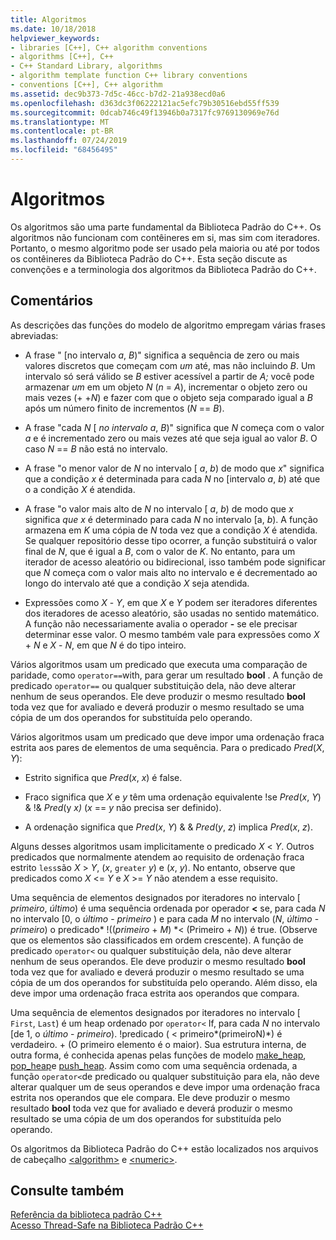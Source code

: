 ```yaml
---
title: Algoritmos
ms.date: 10/18/2018
helpviewer_keywords:
- libraries [C++], C++ algorithm conventions
- algorithms [C++], C++
- C++ Standard Library, algorithms
- algorithm template function C++ library conventions
- conventions [C++], C++ algorithm
ms.assetid: dec9b373-7d5c-46cc-b7d2-21a938ecd0a6
ms.openlocfilehash: d363dc3f06222121ac5efc79b30516ebd55ff539
ms.sourcegitcommit: 0dcab746c49f13946b0a7317fc9769130969e76d
ms.translationtype: MT
ms.contentlocale: pt-BR
ms.lasthandoff: 07/24/2019
ms.locfileid: "68456495"
---
```

# <a name="algorithms"></a>Algoritmos

Os algoritmos são uma parte fundamental da Biblioteca Padrão do C++. Os algoritmos não funcionam com contêineres em si, mas sim com iteradores. Portanto, o mesmo algoritmo pode ser usado pela maioria ou até por todos os contêineres da Biblioteca Padrão do C++. Esta seção discute as convenções e a terminologia dos algoritmos da Biblioteca Padrão do C++.

## <a name="remarks"></a>Comentários

As descrições das funções do modelo de algoritmo empregam várias frases abreviadas:

- A frase " \[no intervalo *a*, *B*)" significa a sequência de zero ou mais valores discretos que começam com *um* até, mas não incluindo *B*. Um intervalo só será válido se *B* estiver acessível a partir de *A;* você pode armazenar *um* em um objeto *N* (*n* = *A*), incrementar o objeto zero ou mais vezes (+ +*N*) e fazer com que o objeto seja comparado igual a *B* após um número finito de incrementos (*N* == *B*).

- A frase "cada *N* \[ *no intervalo a*, *B*)" significa que *N* começa com o valor *a* e é incrementado zero ou mais vezes até que seja igual ao valor *B*. O caso *N* == *B* não está no intervalo.

- A frase "o menor valor de *N* no intervalo \[ *a*, *b*) de modo que *x*" significa que a condição *x* é determinada para cada *N* no \[intervalo *a*, *b*) até que o a condição *X* é atendida.

- A frase "o valor mais alto de *N* no intervalo \[ *a*, *b*) de modo que *x* significa *que x* é determinado para cada *N* no intervalo \[a, *b*). A função armazena em *K* uma cópia de *N* toda vez que a condição *X* é atendida. Se qualquer repositório desse tipo ocorrer, a função substituirá o valor final de *N*, que é igual a *B*, com o valor de *K*. No entanto, para um iterador de acesso aleatório ou bidirecional, isso também pode significar que *N* começa com o valor mais alto no intervalo e é decrementado ao longo do intervalo até que a condição *X* seja atendida.

- Expressões como *X* - *Y*, em que *X* e *Y* podem ser iteradores diferentes dos iteradores de acesso aleatório, são usadas no sentido matemático. A função não necessariamente avalia o operador **-** se ele precisar determinar esse valor. O mesmo também vale para expressões como *X* + *N* e *X* - *N*, em que *N* é do tipo inteiro.

Vários algoritmos usam um predicado que executa uma comparação de paridade, como `operator==`with, para gerar um resultado **bool** . A função de predicado `operator==` ou qualquer substituição dela, não deve alterar nenhum de seus operandos. Ele deve produzir o mesmo resultado **bool** toda vez que for avaliado e deverá produzir o mesmo resultado se uma cópia de um dos operandos for substituída pelo operando.

Vários algoritmos usam um predicado que deve impor uma ordenação fraca estrita aos pares de elementos de uma sequência. Para o predicado *Pred*(*X*, *Y*):

- Estrito significa que *Pred*(*x*, *x*) é false.

- Fraco significa que *X* e *y* têm uma ordenação equivalente \!se *Pred*(*x*, *Y*) & \!& *Pred*(y *x)* (*x* == *y* não precisa ser definido).

- A ordenação significa que *Pred*(*x*, *Y*) & & *Pred*(*y*, *z*) implica *Pred*(*x*, *z*).

Alguns desses algoritmos usam implicitamente o predicado *X* \< *Y*. Outros predicados que normalmente atendem ao requisito de ordenação fraca estrito `less`são *X* > *Y*, (*x*, `greater` *y*) e (*x*, *y*). No entanto, observe que predicados como *X* \<= *Y* e *X* >= *Y* não atendem a esse requisito.

Uma sequência de elementos designados por iteradores no intervalo \[ *primeiro*, *último*) é uma sequência ordenada por operador **<** se, para cada *N* no intervalo \[0, o *último* - *primeiro* ) e para cada *M* no intervalo (*N*, *último* - *primeiro*) o predicado\* \!((*primeiro* + *M*) \*< (Primeiro + *N*)) é true. (Observe que os elementos são classificados em ordem crescente). A função de predicado `operator<` ou qualquer substituição dela, não deve alterar nenhum de seus operandos. Ele deve produzir o mesmo resultado **bool** toda vez que for avaliado e deverá produzir o mesmo resultado se uma cópia de um dos operandos for substituída pelo operando. Além disso, ela deve impor uma ordenação fraca estrita aos operandos que compara.

Uma sequência de elementos designados por iteradores no intervalo \[ `First`, `Last`) é um heap ordenado por `operator<` If, para cada *N* no intervalo \[de 1, o *último* - *primeiro*). \!predicado ( < primeiro\*(primeiroN)\*) é verdadeiro. +  (O primeiro elemento é o maior). Sua estrutura interna, de outra forma, é conhecida apenas pelas funções de modelo [make_heap](../standard-library/algorithm-functions.md#make_heap), [pop_heap](../standard-library/algorithm-functions.md#pop_heap)e [push_heap](../standard-library/algorithm-functions.md#push_heap). Assim como com uma sequência ordenada, a função `operator<`de predicado ou qualquer substituição para ela, não deve alterar qualquer um de seus operandos e deve impor uma ordenação fraca estrita nos operandos que ele compara. Ele deve produzir o mesmo resultado **bool** toda vez que for avaliado e deverá produzir o mesmo resultado se uma cópia de um dos operandos for substituída pelo operando.

Os algoritmos da Biblioteca Padrão do C++ estão localizados nos arquivos de cabeçalho [\<algorithm>](../standard-library/algorithm.md) e [\<numeric>](../standard-library/numeric.md).

## <a name="see-also"></a>Consulte também

[Referência da biblioteca padrão C++](../standard-library/cpp-standard-library-reference.md)\
[Acesso Thread-Safe na Biblioteca Padrão C++](../standard-library/thread-safety-in-the-cpp-standard-library.md)
